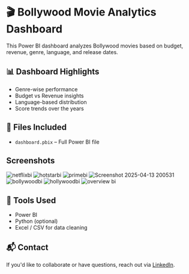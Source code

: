 # 🎬 Bollywood Movie Analytics Dashboard

This Power BI dashboard analyzes Bollywood movies based on budget, revenue, genre, language, and release dates.

## 📊 Dashboard Highlights
- Genre-wise performance
- Budget vs Revenue insights
- Language-based distribution
- Score trends over the years

## 📁 Files Included
- `dashboard.pbix` – Full Power BI file


## Screenshots
![netflixbi](https://github.com/user-attachments/assets/70efda5a-d7f1-4e68-8545-2ad9f8864ea5)
![hotstarbi](https://github.com/user-attachments/assets/af2b333b-ab68-41d7-98c1-45f659b7903f)
![primebi](https://github.com/user-attachments/assets/712a3b8d-40d3-47b3-8223-8fd16e06e074)
![Screenshot 2025-04-13 200531](https://github.com/user-attachments/assets/e737aea0-3b1e-4e6e-ad81-ea6a01ffafc2)
![bollywoodbi](https://github.com/user-attachments/assets/e9f5d0c5-bcf1-4e87-9ccd-78c544cc8846)
![hollywoodbi](https://github.com/user-attachments/assets/8cf72d78-8761-42ca-beb3-30e39c28d3b1)
![overview bi](https://github.com/user-attachments/assets/883c30d3-b682-4dd5-98b9-ad8d2ee438e9)


## 🔧 Tools Used
- Power BI
- Python (optional)
- Excel / CSV for data cleaning

## 📬 Contact
If you'd like to collaborate or have questions, reach out via [LinkedIn](https://linkedin.com/in/yourname).
